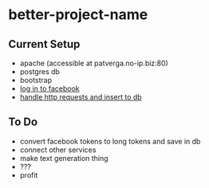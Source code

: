 # better-project-name


Current Setup
----
- apache (accessible at patverga.no-ip.biz:80)
- postgres db
- bootstrap
- [log in to facebook](server/htdocs/facebook.html)
- [handle http requests and insert to db](server/python/request_handler.py)

To Do
----
- convert facebook tokens to long tokens and save in db
- connect other services 
- make text generation thing
- ???
- profit
